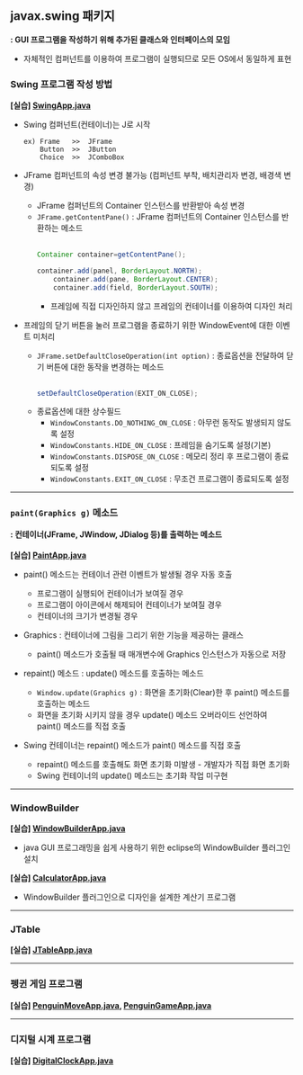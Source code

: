 ## javax.swing 패키지
**: GUI 프로그램을 작성하기 위해 추가된 클래스와 인터페이스의 모임**

- 자체적인 컴퍼넌트를 이용하여 프로그램이 실행되므로 모든 OS에서 동일하게 표현

### Swing 프로그램 작성 방법
**[실습] [SwingApp.java](https://github.com/swanstoz/TIL/blob/master/JAVA/API/GUI/javax.swing%20package/SwingApp.java)**
- Swing 컴퍼넌트(컨테이너)는 J로 시작

      ex) Frame   >>  JFrame
          Button  >>  JButton
          Choice  >>  JComboBox

- JFrame 컴퍼넌트의 속성 변경 불가능 (컴퍼넌트 부착, 배치관리자 변경, 배경색 변경)

  - JFrame 컴퍼넌트의 Container 인스턴스를 반환받아 속성 변경
  - `JFrame.getContentPane()` : JFrame 컴퍼넌트의 Container 인스턴스를 반환하는 메소드<br/><br/>
    ```java
    Container container=getContentPane();
    
    container.add(panel, BorderLayout.NORTH);
		container.add(pane, BorderLayout.CENTER);
		container.add(field, BorderLayout.SOUTH);
    ```
    - 프레임에 직접 디자인하지 않고 프레임의 컨테이너를 이용하여 디자인 처리
 
- 프레임의 닫기 버튼을 눌러 프로그램을 종료하기 위한 WindowEvent에 대한 이벤트 미처리
  - `JFrame.setDefaultCloseOperation(int option)` : 종료옵션을 전달하여 닫기 버튼에 대한 동작을 변경하는 메소드<br/><br/>
    ```java
    setDefaultCloseOperation(EXIT_ON_CLOSE);
    ```
  - 종료옵션에 대한 상수필드
    -  `WindowConstants.DO_NOTHING_ON_CLOSE` : 아무런 동작도 발생되지 않도록 설정
    -  `WindowConstants.HIDE_ON_CLOSE` : 프레임을 숨기도록 설정(기본)
    -  `WindowConstants.DISPOSE_ON_CLOSE` : 메모리 정리 후 프로그램이 종료되도록 설정
    -  `WindowConstants.EXIT_ON_CLOSE` : 무조건 프로그램이 종료되도록 설정

---

### `paint(Graphics g)` 메소드
**: 컨테이너(JFrame, JWindow, JDialog 등)를 출력하는 메소드**<br/><br/>
**[실습] [PaintApp.java](https://github.com/swanstoz/TIL/blob/master/JAVA/API/GUI/javax.swing%20package/PaintApp.java)**
- paint() 메소드는 컨테이너 관련 이벤트가 발생될 경우 자동 호출

  - 프로그램이 실행되어 컨테이너가 보여질 경우
  - 프로그램이 아이콘에서 해제되어 컨테이너가 보여질 경우
  - 컨테이너의 크기가 변경될 경우

- Graphics : 컨테이너에 그림을 그리기 위한 기능을 제공하는 클래스
  - paint() 메소드가 호출될 때 매개변수에 Graphics 인스턴스가 자동으로 저장

- repaint() 메소드 : update() 메소드를 호출하는 메소드
  - `Window.update(Graphics g)` : 화면을 초기화(Clear)한 후 paint() 메소드를 호출하는 메소드
  - 화면을 초기화 시키지 않을 경우 update() 메소드 오버라이드 선언하여 paint() 메소드를 직접 호출
  
- Swing 컨테이너는 repaint() 메소드가 paint() 메소드를 직접 호출
  - repaint() 메소드를 호출해도 화면 초기화 미발생 - 개발자가 직접 화면 초기화
  - Swing 컨테이너의 update() 메소드는 초기화 작업 미구현

---

### WindowBuilder
**[실습] [WindowBuilderApp.java](https://github.com/swanstoz/TIL/blob/master/JAVA/API/GUI/javax.swing%20package/WindowBuilderApp.java)**

- java GUI 프로그래밍을 쉽게 사용하기 위한 eclipse의 WindowBuilder 플러그인 설치

**[실습] [CalculatorApp.java](https://github.com/swanstoz/TIL/blob/master/JAVA/API/GUI/javax.swing%20package/CalculatorApp.java)**

- WindowBuilder 플러그인으로 디자인을 설계한 계산기 프로그램

---

### JTable
**[실습] [JTableApp.java](https://github.com/swanstoz/TIL/blob/master/JAVA/API/GUI/javax.swing%20package/JTableApp.java)**

---

### 펭귄 게임 프로그램
**[실습] [PenguinMoveApp.java](https://github.com/swanstoz/TIL/blob/master/JAVA/API/GUI/javax.swing%20package/PenguinMoveApp.java), [PenguinGameApp.java](https://github.com/swanstoz/TIL/blob/master/JAVA/API/GUI/javax.swing%20package/PenguinGameApp.java)**

---

### 디지털 시계 프로그램
**[실습] [DigitalClockApp.java](https://github.com/swanstoz/TIL/blob/master/JAVA/API/GUI/javax.swing%20package/DigitalClockApp.java)**


